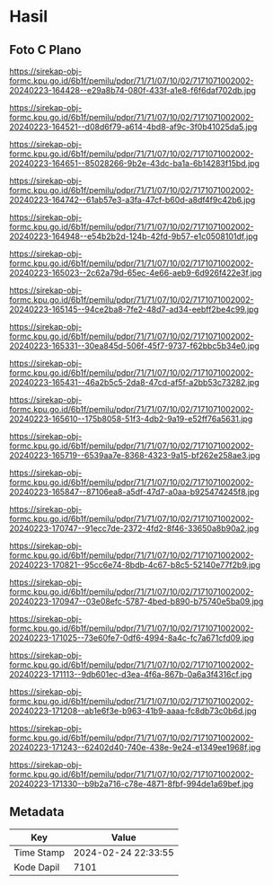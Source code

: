 # Hasil

## Foto C Plano

https://sirekap-obj-formc.kpu.go.id/6b1f/pemilu/pdpr/71/71/07/10/02/7171071002002-20240223-164428--e29a8b74-080f-433f-a1e8-f6f6daf702db.jpg

https://sirekap-obj-formc.kpu.go.id/6b1f/pemilu/pdpr/71/71/07/10/02/7171071002002-20240223-164521--d08d6f79-a614-4bd8-af9c-3f0b41025da5.jpg

https://sirekap-obj-formc.kpu.go.id/6b1f/pemilu/pdpr/71/71/07/10/02/7171071002002-20240223-164651--85028266-9b2e-43dc-ba1a-6b14283f15bd.jpg

https://sirekap-obj-formc.kpu.go.id/6b1f/pemilu/pdpr/71/71/07/10/02/7171071002002-20240223-164742--61ab57e3-a3fa-47cf-b60d-a8df4f9c42b6.jpg

https://sirekap-obj-formc.kpu.go.id/6b1f/pemilu/pdpr/71/71/07/10/02/7171071002002-20240223-164948--e54b2b2d-124b-42fd-9b57-e1c0508101df.jpg

https://sirekap-obj-formc.kpu.go.id/6b1f/pemilu/pdpr/71/71/07/10/02/7171071002002-20240223-165023--2c62a79d-65ec-4e66-aeb9-6d926f422e3f.jpg

https://sirekap-obj-formc.kpu.go.id/6b1f/pemilu/pdpr/71/71/07/10/02/7171071002002-20240223-165145--94ce2ba8-7fe2-48d7-ad34-eebff2be4c99.jpg

https://sirekap-obj-formc.kpu.go.id/6b1f/pemilu/pdpr/71/71/07/10/02/7171071002002-20240223-165331--30ea845d-506f-45f7-9737-f62bbc5b34e0.jpg

https://sirekap-obj-formc.kpu.go.id/6b1f/pemilu/pdpr/71/71/07/10/02/7171071002002-20240223-165431--46a2b5c5-2da8-47cd-af5f-a2bb53c73282.jpg

https://sirekap-obj-formc.kpu.go.id/6b1f/pemilu/pdpr/71/71/07/10/02/7171071002002-20240223-165610--175b8058-51f3-4db2-9a19-e52ff76a5631.jpg

https://sirekap-obj-formc.kpu.go.id/6b1f/pemilu/pdpr/71/71/07/10/02/7171071002002-20240223-165719--6539aa7e-8368-4323-9a15-bf262e258ae3.jpg

https://sirekap-obj-formc.kpu.go.id/6b1f/pemilu/pdpr/71/71/07/10/02/7171071002002-20240223-165847--87106ea8-a5df-47d7-a0aa-b925474245f8.jpg

https://sirekap-obj-formc.kpu.go.id/6b1f/pemilu/pdpr/71/71/07/10/02/7171071002002-20240223-170747--91ecc7de-2372-4fd2-8f46-33650a8b90a2.jpg

https://sirekap-obj-formc.kpu.go.id/6b1f/pemilu/pdpr/71/71/07/10/02/7171071002002-20240223-170821--95cc6e74-8bdb-4c67-b8c5-52140e77f2b9.jpg

https://sirekap-obj-formc.kpu.go.id/6b1f/pemilu/pdpr/71/71/07/10/02/7171071002002-20240223-170947--03e08efc-5787-4bed-b890-b75740e5ba09.jpg

https://sirekap-obj-formc.kpu.go.id/6b1f/pemilu/pdpr/71/71/07/10/02/7171071002002-20240223-171025--73e60fe7-0df6-4994-8a4c-fc7a671cfd09.jpg

https://sirekap-obj-formc.kpu.go.id/6b1f/pemilu/pdpr/71/71/07/10/02/7171071002002-20240223-171113--9db601ec-d3ea-4f6a-867b-0a6a3f4316cf.jpg

https://sirekap-obj-formc.kpu.go.id/6b1f/pemilu/pdpr/71/71/07/10/02/7171071002002-20240223-171208--ab1e6f3e-b963-41b9-aaaa-fc8db73c0b6d.jpg

https://sirekap-obj-formc.kpu.go.id/6b1f/pemilu/pdpr/71/71/07/10/02/7171071002002-20240223-171243--62402d40-740e-438e-9e24-e1349ee1968f.jpg

https://sirekap-obj-formc.kpu.go.id/6b1f/pemilu/pdpr/71/71/07/10/02/7171071002002-20240223-171330--b9b2a716-c78e-4871-8fbf-994de1a69bef.jpg


## Metadata

| Key        | Value               |
| ---------- | ------------------- |
| Time Stamp | 2024-02-24 22:33:55 |
| Kode Dapil | 7101                |



